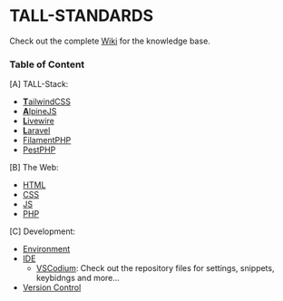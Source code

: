 # TALL-STANDARDS

Check out the complete [Wiki](https://github.com/VPremiss/TALL-STANDARDS/wiki) for the knowledge base.

### Table of Content

[A] TALL-Stack:

- [**T**ailwindCSS](https://github.com/VPremiss/TALL-STANDARDS/wiki/A-%E2%80%90-%5BTALL%5D-%E2%80%90-01-%E2%80%90-Taliwind)
- [**A**lpineJS](https://github.com/VPremiss/TALL-STANDARDS/wiki/A-%E2%80%90-%5BTALL%5D-%E2%80%90-02-%E2%80%90-Alpine)
- [**L**ivewire](https://github.com/VPremiss/TALL-STANDARDS/wiki/A-%E2%80%90-%5BTALL%5D-%E2%80%90-03-%E2%80%90-Livewire)
- [**L**aravel](https://github.com/VPremiss/TALL-STANDARDS/wiki/A-%E2%80%90-%5BTALL%5D-%E2%80%90-04-%E2%80%90-Laravel)
- [FilamentPHP](https://github.com/VPremiss/TALL-STANDARDS/wiki/A-%E2%80%90-%5BTALL%5D-%E2%80%90-05-%E2%80%90-Filament)
- [PestPHP](https://github.com/VPremiss/TALL-STANDARDS/wiki/A-%E2%80%90-%5BTALL%5D-%E2%80%90-06-%E2%80%90-Pest)

[B] The Web:

- [HTML](https://github.com/VPremiss/TALL-STANDARDS/wiki/B-%E2%80%90-%5BWEB%5D-%E2%80%90-01-%E2%80%90-HTML)
- [CSS](https://github.com/VPremiss/TALL-STANDARDS/wiki/B-%E2%80%90-%5BWEB%5D-%E2%80%90-02-%E2%80%90-CSS)
- [JS](https://github.com/VPremiss/TALL-STANDARDS/wiki/B-%E2%80%90-%5BWEB%5D-%E2%80%90-03-%E2%80%90-JS)
- [PHP](https://github.com/VPremiss/TALL-STANDARDS/wiki/B-%E2%80%90-%5BWEB%5D-%E2%80%90-04-%E2%80%90-PHP)

[C] Development:

- [Environment](#)
- [IDE](https://github.com/VPremiss/TALL-STANDARDS/wiki/C-%E2%80%90-%5BDEV%5D-%E2%80%90-02-%E2%80%90-IDE)
  - [VSCodium](https://vscodium.com/): Check out the repository files for settings, snippets, keybidngs and more...
- [Version Control](https://github.com/VPremiss/TALL-STANDARDS/wiki/C-%E2%80%90-%5BDEV%5D-%E2%80%90-03-%E2%80%90-Version-Control)
